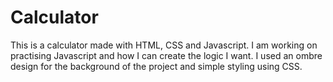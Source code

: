 # Calculator
This is a calculator made with HTML, CSS and Javascript. 
I am working on practising Javascript and how I can create the logic I want.
I used an ombre design for the background of the project and simple styling using CSS.
